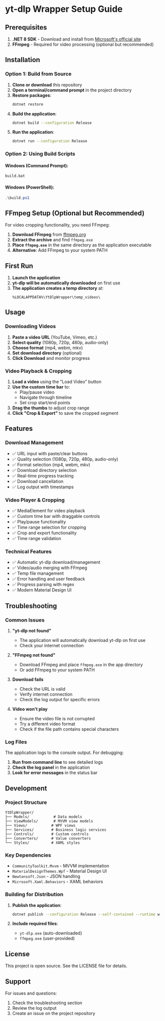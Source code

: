 # yt-dlp Wrapper Setup Guide

## Prerequisites

1. **.NET 8 SDK** - Download and install from [Microsoft's official site](https://dotnet.microsoft.com/download/dotnet/8.0)
2. **FFmpeg** - Required for video processing (optional but recommended)

## Installation

### Option 1: Build from Source

1. **Clone or download** this repository
2. **Open a terminal/command prompt** in the project directory
3. **Restore packages**:
   ```bash
   dotnet restore
   ```
4. **Build the application**:
   ```bash
   dotnet build --configuration Release
   ```
5. **Run the application**:
   ```bash
   dotnet run --configuration Release
   ```

### Option 2: Using Build Scripts

#### Windows (Command Prompt):
```cmd
build.bat
```

#### Windows (PowerShell):
```powershell
.\build.ps1
```

## FFmpeg Setup (Optional but Recommended)

For video cropping functionality, you need FFmpeg:

1. **Download FFmpeg** from [ffmpeg.org](https://ffmpeg.org/download.html)
2. **Extract the archive** and find `ffmpeg.exe`
3. **Place `ffmpeg.exe`** in the same directory as the application executable
4. **Alternative**: Add FFmpeg to your system PATH

## First Run

1. **Launch the application**
2. **yt-dlp will be automatically downloaded** on first use
3. **The application creates a temp directory** at:
   ```
   %LOCALAPPDATA%\YtDlpWrapper\temp_videos\
   ```

## Usage

### Downloading Videos

1. **Paste a video URL** (YouTube, Vimeo, etc.)
2. **Select quality** (1080p, 720p, 480p, audio-only)
3. **Choose format** (mp4, webm, mkv)
4. **Set download directory** (optional)
5. **Click Download** and monitor progress

### Video Playback & Cropping

1. **Load a video** using the "Load Video" button
2. **Use the custom time bar** to:
   - Play/pause video
   - Navigate through timeline
   - Set crop start/end points
3. **Drag the thumbs** to adjust crop range
4. **Click "Crop & Export"** to save the cropped segment

## Features

### Download Management
- ✅ URL input with paste/clear buttons
- ✅ Quality selection (1080p, 720p, 480p, audio-only)
- ✅ Format selection (mp4, webm, mkv)
- ✅ Download directory selection
- ✅ Real-time progress tracking
- ✅ Download cancellation
- ✅ Log output with timestamps

### Video Player & Cropping
- ✅ MediaElement for video playback
- ✅ Custom time bar with draggable controls
- ✅ Play/pause functionality
- ✅ Time range selection for cropping
- ✅ Crop and export functionality
- ✅ Time range validation

### Technical Features
- ✅ Automatic yt-dlp download/management
- ✅ Video/audio merging with FFmpeg
- ✅ Temp file management
- ✅ Error handling and user feedback
- ✅ Progress parsing with regex
- ✅ Modern Material Design UI

## Troubleshooting

### Common Issues

1. **"yt-dlp not found"**
   - The application will automatically download yt-dlp on first use
   - Check your internet connection

2. **"FFmpeg not found"**
   - Download FFmpeg and place `ffmpeg.exe` in the app directory
   - Or add FFmpeg to your system PATH

3. **Download fails**
   - Check the URL is valid
   - Verify internet connection
   - Check the log output for specific errors

4. **Video won't play**
   - Ensure the video file is not corrupted
   - Try a different video format
   - Check if the file path contains special characters

### Log Files

The application logs to the console output. For debugging:
1. **Run from command line** to see detailed logs
2. **Check the log panel** in the application
3. **Look for error messages** in the status bar

## Development

### Project Structure
```
YtDlpWrapper/
├── Models/           # Data models
├── ViewModels/       # MVVM view models
├── Views/           # WPF views
├── Services/        # Business logic services
├── Controls/        # Custom controls
├── Converters/      # Value converters
└── Styles/          # XAML styles
```

### Key Dependencies
- `CommunityToolkit.Mvvm` - MVVM implementation
- `MaterialDesignThemes.Wpf` - Material Design UI
- `Newtonsoft.Json` - JSON handling
- `Microsoft.Xaml.Behaviors` - XAML behaviors

### Building for Distribution

1. **Publish the application**:
   ```bash
   dotnet publish --configuration Release --self-contained --runtime win-x64
   ```

2. **Include required files**:
   - `yt-dlp.exe` (auto-downloaded)
   - `ffmpeg.exe` (user-provided)

## License

This project is open source. See the LICENSE file for details.

## Support

For issues and questions:
1. Check the troubleshooting section
2. Review the log output
3. Create an issue on the project repository 